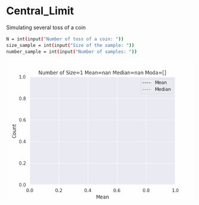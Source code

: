 # Central_Limit

Simulating several toss of a coin

```bash
N = int(input("Number of toss of a coin: "))
size_sample = int(input("Size of the sample: "))
number_sample = int(input("Number of samples: "))
```

![](animation.gif)

